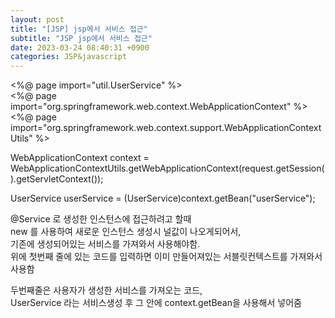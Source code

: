 ```yaml
---  
layout: post  
title: "[JSP] jsp에서 서비스 접근"  
subtitle: "JSP jsp에서 서비스 접근"  
date: 2023-03-24 08:40:31 +0900  
categories: JSP&javascript  
---  
```

  
<%@ page import="util.UserService" %>  
<%@ page import="org.springframework.web.context.WebApplicationContext" %>  
<%@ page import="org.springframework.web.context.support.WebApplicationContextUtils" %>  
  
  
  
  
 WebApplicationContext context = WebApplicationContextUtils.getWebApplicationContext(request.getSession().getServletContext());  
	   
  
   UserService userService = (UserService)context.getBean("userService");  
  
  
  
  
@Service 로 생성한 인스턴스에 접근하려고 할때  
new 를 사용하여 새로운 인스턴스 생성시 널값이 나오게되어서,  
기존에 생성되어있는 서비스를 가져와서 사용해야함.  
위에 첫번째 줄에 있는 코드를 입력하면 이미 만들어져있는 서블릿컨텍스트를 가져와서 사용함  
  
두번째줄은 사용자가 생성한 서비스를 가져오는 코드,  
UserService 라는 서비스생성 후 그 안에 context.getBean을 사용해서 넣어줌  
  
                                                                                                                                                                                                                                                                                                                                                                                                                                                                                                                                        
